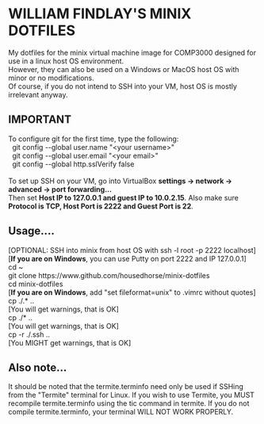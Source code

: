 <h1> WILLIAM FINDLAY'S MINIX DOTFILES </h1>

<p>
  My dotfiles for the minix virtual machine image for COMP3000 designed for use in a linux host OS environment.<br/>
  However, they can also be used on a Windows or MacOS host OS with minor or no modifications.<br/>
  Of course, if you do not intend to SSH into your VM, host OS is mostly irrelevant anyway.
</p>

<h2>IMPORTANT</h2>
<p>
  To configure git for the first time, type the following:<br/>
  &nbsp;&nbsp;git config --global user.name "&lt;your username&gt;"<br/>
  &nbsp;&nbsp;git config --global user.email "&lt;your email&gt;"<br/>
  &nbsp;&nbsp;git config --global http.sslVerify false<br/>
  <br/>
  To set up SSH on your VM, go into VirtualBox <b>settings -&gt; network -&gt;
  advanced -&gt; port forwarding...</b><br/> Then set <b>Host IP to 127.0.0.1 and guest IP
  to 10.0.2.15</b>. Also make sure <b>Protocol is TCP, Host Port is 2222 and
  Guest Port is 22</b>.
</p>

<h2>Usage....</h2>
<p>
  [OPTIONAL: SSH into minix from host OS with ssh -l root -p 2222 localhost]<br/>
  [<b>If you are on Windows</b>, you can use Putty on port 2222 and IP 127.0.0.1]<br/>
  cd ~<br/>
  git clone https://www.github.com/housedhorse/minix-dotfiles<br/>
  cd minix-dotfiles<br/>
  [<b>If you are on Windows</b>, add "set fileformat=unix" to .vimrc without quotes]<br/>
  cp ./.&#42; ..<br/>
  [You will get warnings, that is OK]<br/>
  cp ./&#42; ..<br/>
  [You will get warnings, that is OK]<br/>
  cp -r ./.ssh ..<br/>
  [You MIGHT get warnings, that is OK]
</p>

<h2>Also note...</h2>
<p>
  It should be noted that the termite.terminfo need only be used if SSHing from the
  "Termite" terminal for Linux. If you wish to use Termite, you MUST recompile
  termite.terminfo using the tic command in termite. If you do not compile
  termite.terminfo, your terminal WILL NOT WORK PROPERLY.
</p>
